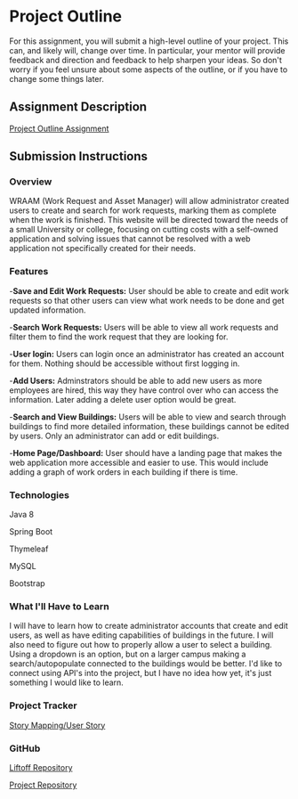 # Project Outline
For this assignment, you will submit a high-level outline of your project. This can, and likely will, change over time. In particular, your mentor will provide feedback and direction and feedback to help sharpen your ideas. So don't worry if you feel unsure about some aspects of the outline, or if you have to change some things later.

## Assignment Description
[Project Outline Assignment](https://education.launchcode.org/liftoff/assignments/project-outline/)

## Submission Instructions

### Overview
WRAAM (Work Request and Asset Manager) will allow administrator created users to create and search for work requests, marking them as complete when the work is finished. This website will be directed toward the needs of a small University or college, focusing on cutting costs with a self-owned application and solving issues that cannot be resolved with a web application not specifically created for their needs. 

### Features
-**Save and Edit Work Requests:** User should be able to create and edit work requests so that other users can view what work needs to be done and get updated information.

-**Search Work Requests:** Users will be able to view all work requests and filter them to find the work request that they are looking for.

-**User login:** Users can login once an administrator has created an account for them. Nothing should be accessible without first logging in. 

-**Add Users:** Adminstrators should be able to add new users as more employees are hired, this way they have control over who can access the information. Later adding a delete user option would be great.

-**Search and View Buildings:** Users will be able to view and search through buildings to find more detailed information, these buildings cannot be edited by users. Only an administrator can add or edit buildings.

-**Home Page/Dashboard:** User should have a landing page that makes the web application more accessible and easier to use. This would include adding a graph of work orders in each building if there is time.

### Technologies
Java 8

Spring Boot

Thymeleaf

MySQL

Bootstrap

### What I'll Have to Learn
I will have to learn how to create administrator accounts that create and edit users, as well as have editing capabilities of buildings in the future. I will also need to figure out how to properly allow a user to select a building. Using a dropdown is an option, but on a larger campus making a search/autopopulate connected to the buildings would be better. I'd like to connect using API's into the project, but I have no idea how yet, it's just something I would like to learn.

### Project Tracker
[Story Mapping/User Story](https://www.pivotaltracker.com/n/projects/2184785)

### GitHub
[Liftoff Repository](https://github.com/amanda7641/liftoff-assignments)

[Project Repository](https://github.com/amanda7641/WRAAM)

